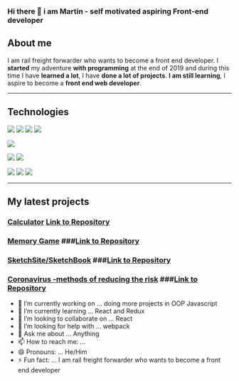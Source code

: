 ### Hi there 👋 i am Martin - self motivated aspiring Front-end developer

## About me

I am rail freight forwarder who wants to become a front end developer.
I **started** my adventure **with programming** at the end of 2019 and during this time I have **learned a lot**, I have **done a lot of projects**. **I am still learning**, I aspire to become a **front end web developer**.

------------
## Technologies

![](https://camo.githubusercontent.com/3ec72b2c9f1fb56d5c8fbea33d85d09218151ae2/68747470733a2f2f696d672e736869656c64732e696f2f62616467652f2d48544d4c352d4533344632363f7374796c653d666c61742d737175617265266c6f676f3d68746d6c35266c6f676f436f6c6f723d7768697465266c696e6b3d68747470733a2f2f6769746875622e636f6d2f6f6c616673756c6963682f) ![](https://camo.githubusercontent.com/0895b433cbf600002e0d643456e3b492a1819d3d/68747470733a2f2f696d672e736869656c64732e696f2f62616467652f2d435353332d3135373242363f7374796c653d666c61742d737175617265266c6f676f3d63737333266c696e6b3d68747470733a2f2f6769746875622e636f6d2f6f6c616673756c6963682f) ![](https://camo.githubusercontent.com/3ed272fe47ad3e5356f1038e680fa87437e5cf2f/68747470733a2f2f696d672e736869656c64732e696f2f62616467652f2d536173732d626c61636b3f7374796c653d666c61742d737175617265266c6f676f3d53617373266c6f676f436f6c6f723d70696e6b) ![](https://camo.githubusercontent.com/3fbbb70354e9483730bfd1eda57a91edb62507f6/68747470733a2f2f696d672e736869656c64732e696f2f62616467652f2d5374796c6564436f6d706f6e656e74732d626c61636b3f7374796c653d666c61742d737175617265266c6f676f3d5374796c65642d436f6d706f6e656e7473)

![](https://camo.githubusercontent.com/524d63bec018465beb0562ab147daa345a69b92d/68747470733a2f2f696d672e736869656c64732e696f2f62616467652f2d4a6176615363726970742d626c61636b3f7374796c653d666c61742d737175617265266c6f676f3d6a617661736372697074266c696e6b3d68747470733a2f2f6769746875622e636f6d2f6f6c616673756c6963682f)

![](https://camo.githubusercontent.com/e84deddfd8c2c12a7d28911e3c70c569658ff6c3/68747470733a2f2f696d672e736869656c64732e696f2f62616467652f2d52656163742d626c61636b3f7374796c653d666c61742d737175617265266c6f676f3d7265616374) ![](https://camo.githubusercontent.com/698a069ed92910e162de8e55ccea4ed102cf6a59/68747470733a2f2f696d672e736869656c64732e696f2f62616467652f2d52656475782d626c61636b3f7374796c653d666c61742d737175617265266c6f676f3d5265647578266c6f676f436f6c6f723d70696e6b)

![](https://camo.githubusercontent.com/e8d6a447ce21c4557f8821ccdeda821db13773e1/68747470733a2f2f696d672e736869656c64732e696f2f62616467652f2d4769742d626c61636b3f7374796c653d666c61742d737175617265266c6f676f3d676974266c696e6b3d68747470733a2f2f6769746875622e636f6d2f6f6c616673756c6963682f) ![](https://camo.githubusercontent.com/68a2b026ad9ebe6ec78653588dc90bc7c3e9c3a3/68747470733a2f2f696d672e736869656c64732e696f2f62616467652f2d50726574746965722d626c61636b3f7374796c653d666c61742d737175617265266c6f676f3d5072657474696572266c6f676f436f6c6f723d7768697465) ![](https://camo.githubusercontent.com/2ca7c8c7dc1e95ecfa5cc4c9a1b5070637a98d7d/68747470733a2f2f696d672e736869656c64732e696f2f62616467652f2d5765627061636b2d626c75653f7374796c653d666c61742d737175617265266c6f676f3d5765627061636b266c6f676f436f6c6f723d7768697465)


------------

## My latest projects

### [Calculator](https://yakuza16.github.io/Calc/ "Calculator")   [Link to Repository](https://github.com/yakuza16/Calc "Link to Repository")
### [Memory Game](https://yakuza16.github.io/Memory-Game/ "Memory Game")   ###[Link to Repository](https://github.com/yakuza16/Memory-Game "Link to Repository")
### [SketchSite/SketchBook](https://yakuza16.github.io/SketchSite/ "SketchSite/SketchBook")   ###[Link to Repository](https://github.com/yakuza16/SketchSite "Link to Repository")
### [Coronavirus -methods of reducing the risk](https://yakuza16.github.io/COVID19-Ways-of-reducing-the-risk/ "Coronavirus -methods of reducing the risk")   ###[Link to Repository](https://github.com/yakuza16/COVID19-Ways-of-reducing-the-risk "Link to Repository")


- 🔭 I’m currently working on ... doing more projects in OOP Javascript
- 🌱 I’m currently learning ... React and Redux
- 👯 I’m looking to collaborate on ... React
- 🤔 I’m looking for help with ... webpack
- 💬 Ask me about ... Anything
- 📫 How to reach me: ... 
- 😄 Pronouns: ... He/Him
- ⚡ Fun fact: ... I am rail freight forwarder who wants to become a front end developer

